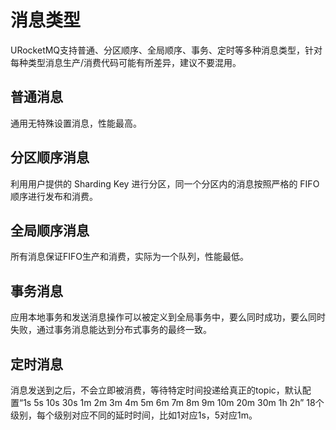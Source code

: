 # 消息类型

URocketMQ支持普通、分区顺序、全局顺序、事务、定时等多种消息类型，针对每种类型消息生产/消费代码可能有所差异，建议不要混用。

## 普通消息

通用无特殊设置消息，性能最高。

## 分区顺序消息

利用用户提供的 Sharding Key 进行分区，同一个分区内的消息按照严格的 FIFO顺序进行发布和消费。

## 全局顺序消息

所有消息保证FIFO生产和消费，实际为一个队列，性能最低。

## 事务消息

应用本地事务和发送消息操作可以被定义到全局事务中，要么同时成功，要么同时失败，通过事务消息能达到分布式事务的最终一致。

## 定时消息

消息发送到之后，不会立即被消费，等待特定时间投递给真正的topic，默认配置“1s 5s 10s 30s 1m 2m 3m 4m 5m 6m 7m 8m 9m 10m 20m 30m 1h 2h” 18个级别，每个级别对应不同的延时时间，比如1对应1s，5对应1m。